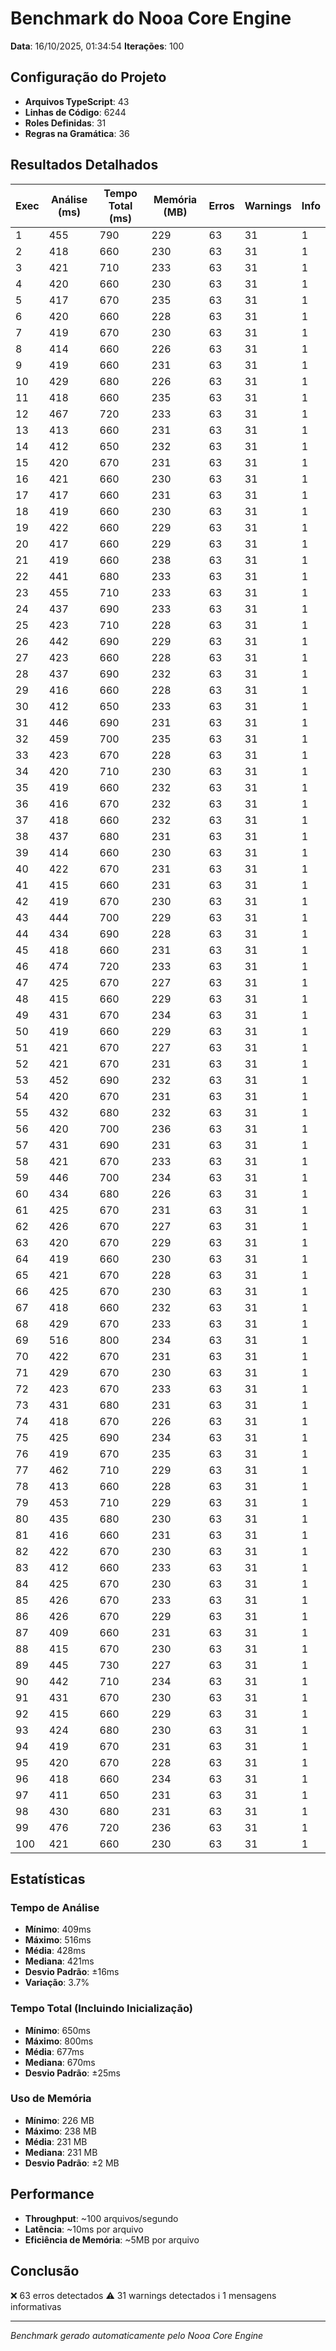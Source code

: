 # Benchmark do Nooa Core Engine

**Data**: 16/10/2025, 01:34:54
**Iterações**: 100

## Configuração do Projeto

- **Arquivos TypeScript**: 43
- **Linhas de Código**: 6244
- **Roles Definidas**: 31
- **Regras na Gramática**: 36

## Resultados Detalhados

| Exec | Análise (ms) | Tempo Total (ms) | Memória (MB) | Erros | Warnings | Info |
|------|--------------|------------------|--------------|-------|----------|------|
| 1 | 455 | 790 | 229 | 63 | 31 | 1 |
| 2 | 418 | 660 | 230 | 63 | 31 | 1 |
| 3 | 421 | 710 | 233 | 63 | 31 | 1 |
| 4 | 420 | 660 | 230 | 63 | 31 | 1 |
| 5 | 417 | 670 | 235 | 63 | 31 | 1 |
| 6 | 420 | 660 | 228 | 63 | 31 | 1 |
| 7 | 419 | 670 | 230 | 63 | 31 | 1 |
| 8 | 414 | 660 | 226 | 63 | 31 | 1 |
| 9 | 419 | 660 | 231 | 63 | 31 | 1 |
| 10 | 429 | 680 | 226 | 63 | 31 | 1 |
| 11 | 418 | 660 | 235 | 63 | 31 | 1 |
| 12 | 467 | 720 | 233 | 63 | 31 | 1 |
| 13 | 413 | 660 | 231 | 63 | 31 | 1 |
| 14 | 412 | 650 | 232 | 63 | 31 | 1 |
| 15 | 420 | 670 | 231 | 63 | 31 | 1 |
| 16 | 421 | 660 | 230 | 63 | 31 | 1 |
| 17 | 417 | 660 | 231 | 63 | 31 | 1 |
| 18 | 419 | 660 | 230 | 63 | 31 | 1 |
| 19 | 422 | 660 | 229 | 63 | 31 | 1 |
| 20 | 417 | 660 | 229 | 63 | 31 | 1 |
| 21 | 419 | 660 | 238 | 63 | 31 | 1 |
| 22 | 441 | 680 | 233 | 63 | 31 | 1 |
| 23 | 455 | 710 | 233 | 63 | 31 | 1 |
| 24 | 437 | 690 | 233 | 63 | 31 | 1 |
| 25 | 423 | 710 | 228 | 63 | 31 | 1 |
| 26 | 442 | 690 | 229 | 63 | 31 | 1 |
| 27 | 423 | 660 | 228 | 63 | 31 | 1 |
| 28 | 437 | 690 | 232 | 63 | 31 | 1 |
| 29 | 416 | 660 | 228 | 63 | 31 | 1 |
| 30 | 412 | 650 | 233 | 63 | 31 | 1 |
| 31 | 446 | 690 | 231 | 63 | 31 | 1 |
| 32 | 459 | 700 | 235 | 63 | 31 | 1 |
| 33 | 423 | 670 | 228 | 63 | 31 | 1 |
| 34 | 420 | 710 | 230 | 63 | 31 | 1 |
| 35 | 419 | 660 | 232 | 63 | 31 | 1 |
| 36 | 416 | 670 | 232 | 63 | 31 | 1 |
| 37 | 418 | 660 | 232 | 63 | 31 | 1 |
| 38 | 437 | 680 | 231 | 63 | 31 | 1 |
| 39 | 414 | 660 | 230 | 63 | 31 | 1 |
| 40 | 422 | 670 | 231 | 63 | 31 | 1 |
| 41 | 415 | 660 | 231 | 63 | 31 | 1 |
| 42 | 419 | 670 | 230 | 63 | 31 | 1 |
| 43 | 444 | 700 | 229 | 63 | 31 | 1 |
| 44 | 434 | 690 | 228 | 63 | 31 | 1 |
| 45 | 418 | 660 | 231 | 63 | 31 | 1 |
| 46 | 474 | 720 | 233 | 63 | 31 | 1 |
| 47 | 425 | 670 | 227 | 63 | 31 | 1 |
| 48 | 415 | 660 | 229 | 63 | 31 | 1 |
| 49 | 431 | 670 | 234 | 63 | 31 | 1 |
| 50 | 419 | 660 | 229 | 63 | 31 | 1 |
| 51 | 421 | 670 | 227 | 63 | 31 | 1 |
| 52 | 421 | 670 | 231 | 63 | 31 | 1 |
| 53 | 452 | 690 | 232 | 63 | 31 | 1 |
| 54 | 420 | 670 | 231 | 63 | 31 | 1 |
| 55 | 432 | 680 | 232 | 63 | 31 | 1 |
| 56 | 420 | 700 | 236 | 63 | 31 | 1 |
| 57 | 431 | 690 | 231 | 63 | 31 | 1 |
| 58 | 421 | 670 | 233 | 63 | 31 | 1 |
| 59 | 446 | 700 | 234 | 63 | 31 | 1 |
| 60 | 434 | 680 | 226 | 63 | 31 | 1 |
| 61 | 425 | 670 | 231 | 63 | 31 | 1 |
| 62 | 426 | 670 | 227 | 63 | 31 | 1 |
| 63 | 420 | 670 | 229 | 63 | 31 | 1 |
| 64 | 419 | 660 | 230 | 63 | 31 | 1 |
| 65 | 421 | 670 | 228 | 63 | 31 | 1 |
| 66 | 425 | 670 | 230 | 63 | 31 | 1 |
| 67 | 418 | 660 | 232 | 63 | 31 | 1 |
| 68 | 429 | 670 | 233 | 63 | 31 | 1 |
| 69 | 516 | 800 | 234 | 63 | 31 | 1 |
| 70 | 422 | 670 | 231 | 63 | 31 | 1 |
| 71 | 429 | 670 | 230 | 63 | 31 | 1 |
| 72 | 423 | 670 | 233 | 63 | 31 | 1 |
| 73 | 431 | 680 | 231 | 63 | 31 | 1 |
| 74 | 418 | 670 | 226 | 63 | 31 | 1 |
| 75 | 425 | 690 | 234 | 63 | 31 | 1 |
| 76 | 419 | 670 | 235 | 63 | 31 | 1 |
| 77 | 462 | 710 | 229 | 63 | 31 | 1 |
| 78 | 413 | 660 | 228 | 63 | 31 | 1 |
| 79 | 453 | 710 | 229 | 63 | 31 | 1 |
| 80 | 435 | 680 | 230 | 63 | 31 | 1 |
| 81 | 416 | 660 | 231 | 63 | 31 | 1 |
| 82 | 422 | 670 | 230 | 63 | 31 | 1 |
| 83 | 412 | 660 | 233 | 63 | 31 | 1 |
| 84 | 425 | 670 | 230 | 63 | 31 | 1 |
| 85 | 426 | 670 | 233 | 63 | 31 | 1 |
| 86 | 426 | 670 | 229 | 63 | 31 | 1 |
| 87 | 409 | 660 | 231 | 63 | 31 | 1 |
| 88 | 415 | 670 | 230 | 63 | 31 | 1 |
| 89 | 445 | 730 | 227 | 63 | 31 | 1 |
| 90 | 442 | 710 | 234 | 63 | 31 | 1 |
| 91 | 431 | 670 | 230 | 63 | 31 | 1 |
| 92 | 415 | 660 | 229 | 63 | 31 | 1 |
| 93 | 424 | 680 | 230 | 63 | 31 | 1 |
| 94 | 419 | 670 | 231 | 63 | 31 | 1 |
| 95 | 420 | 670 | 228 | 63 | 31 | 1 |
| 96 | 418 | 660 | 234 | 63 | 31 | 1 |
| 97 | 411 | 650 | 231 | 63 | 31 | 1 |
| 98 | 430 | 680 | 231 | 63 | 31 | 1 |
| 99 | 476 | 720 | 236 | 63 | 31 | 1 |
| 100 | 421 | 660 | 230 | 63 | 31 | 1 |

## Estatísticas

### Tempo de Análise

- **Mínimo**: 409ms
- **Máximo**: 516ms
- **Média**: 428ms
- **Mediana**: 421ms
- **Desvio Padrão**: ±16ms
- **Variação**: 3.7%

### Tempo Total (Incluindo Inicialização)

- **Mínimo**: 650ms
- **Máximo**: 800ms
- **Média**: 677ms
- **Mediana**: 670ms
- **Desvio Padrão**: ±25ms

### Uso de Memória

- **Mínimo**: 226 MB
- **Máximo**: 238 MB
- **Média**: 231 MB
- **Mediana**: 231 MB
- **Desvio Padrão**: ±2 MB

## Performance

- **Throughput**: ~100 arquivos/segundo
- **Latência**: ~10ms por arquivo
- **Eficiência de Memória**: ~5MB por arquivo

## Conclusão

❌ 63 erros detectados
⚠️ 31 warnings detectados
ℹ️ 1 mensagens informativas

---

*Benchmark gerado automaticamente pelo Nooa Core Engine*

